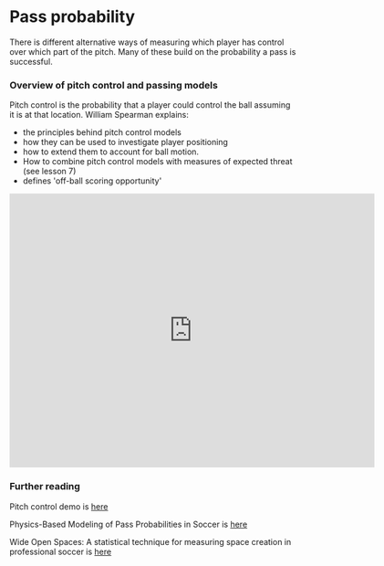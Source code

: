 Pass probability
================

There is different alternative ways of measuring which player has control over which part of the pitch. Many of
these build on the probability a pass is successful.

### Overview of pitch control and passing models

Pitch control is the probability that a player could control the ball assuming it is at that location. William Spearman explains: 
- the principles behind pitch control models 
- how they can be used to investigate player positioning
- how to extend them to account for ball motion. 
- How to combine pitch control models with measures of expected threat (see lesson 7)
- defines 'off-ball scoring opportunity'

<iframe width="640" height="480" src="https://www.youtube.com/embed/X9PrwPyolyU" title="YouTube video player" frameborder="0" allow="accelerometer; autoplay; clipboard-write; encrypted-media; gyroscope; picture-in-picture" allowfullscreen></iframe>


### Further reading

Pitch control demo is [here](https://researchgate.net/publication/334849056_Quantifying_Pitch_Control)

Physics-Based Modeling of Pass Probabilities in Soccer is [here](https://www.researchgate.net/profile/William-Spearman/publication/315166647_Physics-Based_Modeling_of_Pass_Probabilities_in_Soccer/links/58cbfca2aca272335513b33c/Physics-Based-Modeling-of-Pass-Probabilities-in-Soccer.pdf)


Wide Open Spaces: A statistical technique for measuring space creation in professional soccer is [here](http://www.lukebornn.com/papers/fernandez_ssac_2018.pdf)

